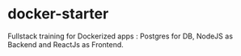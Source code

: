 # docker-starter

Fullstack training for Dockerized apps : Postgres for DB, NodeJS as Backend and ReactJs as Frontend.
